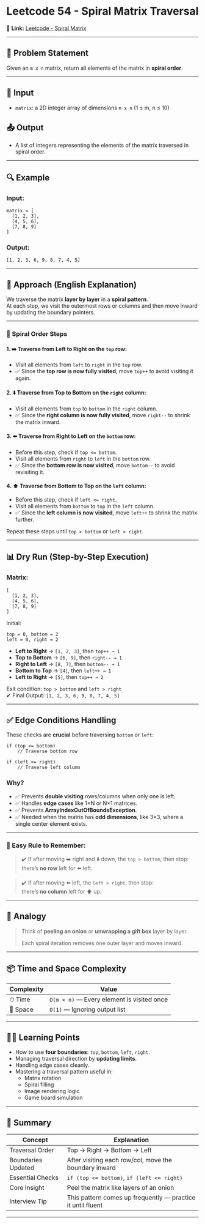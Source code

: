 # Leetcode 54 - Spiral Matrix Traversal

🔗 **Link:** [Leetcode - Spiral Matrix](https://leetcode.com/problems/spiral-matrix/)

---

## 🧾 Problem Statement

Given an `m x n` matrix, return all elements of the matrix in **spiral order**.

---

## 🧠 Input
- `matrix`: a 2D integer array of dimensions `m x n` (1 ≤ m, n ≤ 10)

## 📤 Output
- A list of integers representing the elements of the matrix traversed in spiral order.

---

## 🔍 Example

### Input:
```
matrix = [
  [1, 2, 3],
  [4, 5, 6],
  [7, 8, 9]
]
```

### Output:
```
[1, 2, 3, 6, 9, 8, 7, 4, 5]
```

---

## 🚶 Approach (English Explanation)

We traverse the matrix **layer by layer** in a **spiral pattern**.  
At each step, we visit the outermost rows or columns and then move inward by updating the boundary pointers.

---

### 🔄 Spiral Order Steps

#### 1. ➡️ Traverse from **Left to Right** on the `top` row:
- Visit all elements from `left` to `right` in the `top` row.
- ✅ Since the **top row is now fully visited**, move `top++` to avoid visiting it again.

#### 2. ⬇️ Traverse from **Top to Bottom** on the `right` column:
- Visit all elements from `top` to `bottom` in the `right` column.
- ✅ Since the **right column is now fully visited**, move `right--` to shrink the matrix inward.

#### 3. ⬅️ Traverse from **Right to Left** on the `bottom` row:
- Before this step, check if `top <= bottom`.
- Visit all elements from `right` to `left` in the `bottom` row.
- ✅ Since the **bottom row is now visited**, move `bottom--` to avoid revisiting it.

#### 4. ⬆️ Traverse from **Bottom to Top** on the `left` column:
- Before this step, check if `left <= right`.
- Visit all elements from `bottom` to `top` in the `left` column.
- ✅ Since the **left column is now visited**, move `left++` to shrink the matrix further.

Repeat these steps until `top > bottom` or `left > right`.

---

## 📊 Dry Run (Step-by-Step Execution)

### Matrix:
```
[
  [1, 2, 3],
  [4, 5, 6],
  [7, 8, 9]
]
```

Initial:
```
top = 0, bottom = 2
left = 0, right = 2
```

- **Left to Right** → `[1, 2, 3]`, then `top++ → 1`
- **Top to Bottom** → `[6, 9]`, then `right-- → 1`
- **Right to Left** → `[8, 7]`, then `bottom-- → 1`
- **Bottom to Top** → `[4]`, then `left++ → 1`
- **Left to Right** → `[5]`, then `top++ → 2`

Exit condition: `top > bottom` and `left > right`  
✔ Final Output: `[1, 2, 3, 6, 9, 8, 7, 4, 5]`

---

## ✅ Edge Conditions Handling

These checks are **crucial** before traversing `bottom` or `left`:

```
if (top <= bottom)
    // Traverse bottom row

if (left <= right)
    // Traverse left column
```

### Why?

- ✅ Prevents **double visiting** rows/columns when only one is left.
- ✅ Handles **edge cases** like 1×N or N×1 matrices.
- ✅ Prevents **ArrayIndexOutOfBoundsException**.
- ✅ Needed when the matrix has **odd dimensions**, like 3×3, where a single center element exists.

---

### 🧠 Easy Rule to Remember:

> ✔️ If after moving ➡️ right and ⬇️ down, the `top > bottom`, then stop:  
> there’s **no row** left for ⬅️ left.

> ✔️ If after moving ⬅️ left, the `left > right`, then stop:  
> there’s **no column** left for ⬆️ up.

---

## 🧠 Analogy

> Think of **peeling an onion** or **unwrapping a gift box** layer by layer.
>
> Each spiral iteration removes one outer layer and moves inward.

---

## 📦 Time and Space Complexity

| Complexity | Value |
|------------|-------|
| ⏱ Time     | `O(m × n)` — Every element is visited once |
| 💾 Space   | `O(1)` — Ignoring output list |

---

## 🧑‍🏫 Learning Points

- How to use **four boundaries**: `top`, `bottom`, `left`, `right`.
- Managing traversal direction by **updating limits**.
- Handling edge cases cleanly.
- Mastering a traversal pattern useful in:
  - Matrix rotation
  - Spiral filling
  - Image rendering logic
  - Game board simulation

---

## 📝 Summary

| Concept             | Explanation |
|---------------------|-------------|
| Traversal Order     | Top → Right → Bottom → Left |
| Boundaries Updated  | After visiting each row/col, move the boundary inward |
| Essential Checks    | `if (top <= bottom)`, `if (left <= right)` |
| Core Insight        | Peel the matrix like layers of an onion |
| Interview Tip       | This pattern comes up frequently — practice it until fluent |

---